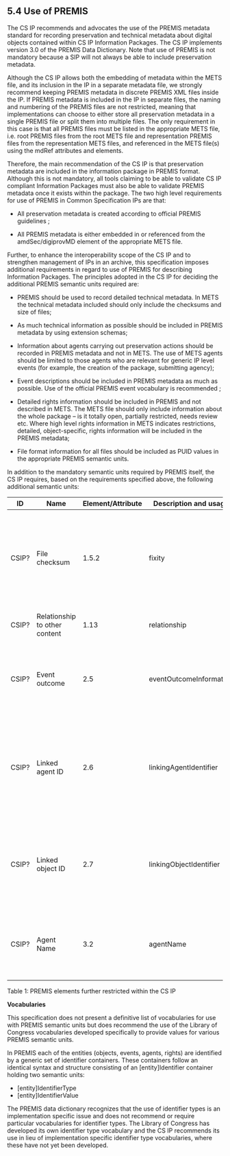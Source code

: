 ## 5.4 Use of PREMIS
The CS IP recommends and advocates the use of the PREMIS metadata standard for recording preservation and technical metadata about digital objects contained within CS IP Information Packages. The CS IP implements version 3.0 of the PREMIS Data Dictionary.  Note that use of PREMIS is not mandatory
because a SIP will not always be able to include preservation metadata.

Although the CS IP allows both the embedding of metadata within the METS file, and its inclusion in the IP in a separate metadata file, we strongly recommend keeping PREMIS metadata in discrete PREMIS XML files inside the IP. If PREMIS metadata is included in the IP in separate files, the naming and numbering of the PREMIS files are not restricted, meaning that implementations can choose to either store all preservation metadata in a single PREMIS file or split them into multiple files. The only requirement in this case is that all PREMIS files must be listed in the appropriate METS file, i.e. root PREMIS files from the root METS file and representation PREMIS files from the representation METS files, and referenced in the METS
file(s) using the mdRef attributes and elements.

Therefore, the main recommendation of the CS IP is that preservation metadata are included in the information package in PREMIS format. Although this is not mandatory, all tools claiming to be able to validate CS IP compliant Information Packages must also be able to validate PREMIS metadata once it exists within the package. The two high level requirements for use of PREMIS in Common Specification IPs are that:

- All preservation metadata is created according to official PREMIS guidelines ;

- All PREMIS metadata is either embedded in or referenced from the amdSec/digiprovMD element of the appropriate METS file.

Further, to enhance the interoperability scope of the CS IP and to strengthen management of IPs in an archive, this specification imposes additional requirements in regard to use of PREMIS for describing Information Packages. The principles adopted in the CS IP for deciding the additional PREMIS semantic units required are:

- PREMIS should be used to record detailed technical metadata. In METS the technical metadata included should only include the checksums and size of files;

- As much technical information as possible should be included in PREMIS metadata by using extension schemas;

- Information about agents carrying out preservation actions should be recorded in PREMIS metadata and not in METS. The use of METS agents should be limited to those agents who are relevant for generic IP level events (for example, the creation of the package, submitting agency);

- Event descriptions should be included in PREMIS metadata as much as possible. Use of the official PREMIS event vocabulary is recommended ;

- Detailed rights information should be included in PREMIS and not described in METS. The METS file should only include information about the whole package – is it totally open, partially restricted, needs review etc.  Where high level rights information in METS indicates restrictions, detailed,
object-specific, rights information will be included in the PREMIS metadata;

- File format information for all files should be included as PUID  values in the appropriate PREMIS semantic units.

In addition to the mandatory semantic units required by PREMIS itself, the CS IP requires, based on the requirements specified above, the following additional semantic units:

| ID | Name | Element/Attribute | Description and usage | Cardinality |
| -- | ---- | ----------------- | --------------------- | ----------- |
| CSIP? | File checksum | 1.5.2 | fixity | PREMIS requires the use of the objectCharacteristics semantic unit but leaves use of the fixity component optional. The CS IP requires fixity for validation of the structure and content of IPs. | 1..n |
| CSIP? | Relationship to other content | 1.13 | relationship | Required by the CS IP for structural, provenance and contextual purposes. | 1..n |
| CSIP? | Event outcome | 2.5 | eventOutcomeInformation | The only place to record the outcome of an event. Needed for authenticity. One of the sub elements, eventOutcome or eventOutcomeDetail, is required. | 1..n |
| CSIP? | Linked agent ID | 2.6 | linkingAgentIdentifier | The CS IP strongly recommends that most agent information be recorded in PREMIS metadata rather than METS, this semantic unit is required for authenticity and archival management purposes. | 1..n |
| CSIP? | Linked object ID | 2.7 | linkingObjectIdentifier | Because event information is recorded in PREMIS, the CS IP requires this semantic unit to link preservation events to objects for contextual metadata and audit logging purposes. | 1..n |
| CSIP? | Agent Name | 3.2 | agentName | Required by the CS IP for recording human readable names for the agents associated with archival events performed on objects. | 1..n |

Table 1: PREMIS elements further restricted within the CS IP

**Vocabularies**

This specification does not present a definitive list of vocabularies for use with PREMIS semantic units but does recommend the use of the Library of Congress vocabularies developed specifically to provide values for various PREMIS semantic units.

In PREMIS each of the entities (objects, events, agents, rights) are identified by a generic set of identifier containers. These containers follow an identical syntax and structure consisting of an [entity]Identifier
container holding two semantic units:

- [entity]IdentifierType
- [entity]IdentifierValue

The PREMIS data dictionary recognizes that the use of identifier types is an implementation specific issue and does not recommend or require particular vocabularies for identifier types. The Library of Congress has developed its own identifier type vocabulary  and the CS IP recommends its use in lieu of implementation specific identifier type vocabularies, where these have not yet been developed.
